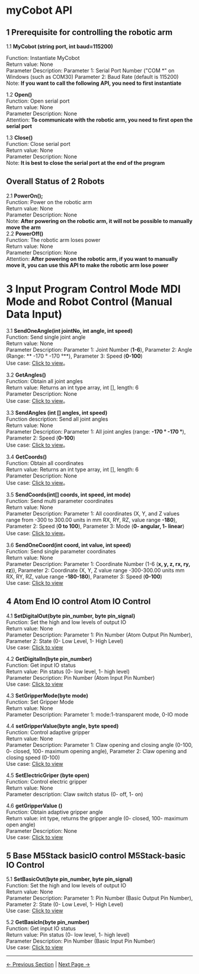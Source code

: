 # myCobot API
## 1 Prerequisite for controlling the robotic arm<br>
1.1 **MyCobot (string port, int baud=115200)**<br>

Function: Instantiate MyCobot<br>
Return value: None<br>
Parameter Description: Parameter 1: Serial Port Number ("COM *" on Windows (such as COM30) Parameter 2: Baud Rate (default is 115200)<br>
Note: **If you want to call the following API, you need to first instantiate**<br>

1.2 **Open()**<br>
Function: Open serial port<br>
Return value: None<br>
Parameter Description: None<br>
Attention: **To communicate with the robotic arm, you need to first open the serial port**<br>

1.3 **Close()**<br>
Function: Close serial port<br>
Return value: None<br>
Parameter Description: None<br>
Note: **It is best to close the serial port at the end of the program**<br>
## Overall Status of 2 Robots

2.1 **PowerOn();**<Br>
Function: Power on the robotic arm<br>
Return value: None<br>
Parameter Description: None<br>
Note: **After powering on the robotic arm, it will not be possible to manually move the arm**<br>
2.2 **PowerOff()**<br>
Function: The robotic arm loses power<br>
Return value: None<br>
Parameter Description: None<br>
Attention: **After powering on the robotic arm, if you want to manually move it, you can use this API to make the robotic arm lose power**<br>

# 3 Input Program Control Mode MDI Mode and Robot Control (Manual Data Input)

3.1 **SendOneAngle(int jointNo, int angle, int speed)**<br>
Function: Send single joint angle<br>
Return value: None<br>
Parameter Description: Parameter 1: Joint Number (**1-6**), Parameter 2: Angle (Range: ** -170 ° -170 °**), Parameter 3: Speed (**0-100**)<br>
Use case: [Click to view](15.5-case.md#-SendOneAngle())。<br>

3.2 **GetAngles()**<br>
Function: Obtain all joint angles<br>
Return value: Returns an int type array, int [], length: 6<br>
Parameter Description: None<br>
Use case: [Click to view](15.5-case.md#-GetAngles())。<br>

3.3 **SendAngles (int [] angles, int speed)**<br>
Function description: Send all joint angles<br>
Return value: None<br>
Parameter Description: Parameter 1: All joint angles (range: **-170 ° -170 °**), Parameter 2: Speed (**0-100**)<br>
Use case: [Click to view](15.5-case.md#-SendAngles())。<br>

3.4 **GetCoords()**<br>
Function: Obtain all coordinates<br>
Return value: Returns an int type array, int [], length: 6<br>
Parameter Description: None<br>
Use case: [Click to view](15.5-case.md#-GetCoords())。<br>

3.5 **SendCoords(int[] coords, int speed, int mode)**<br>
Function: Send multi parameter coordinates<br>
Return value: None<br>
Parameter Description: Parameter 1: All coordinates (X, Y, and Z values range from -300 to 300.00 units in mm RX, RY, RZ, value range **-180**), Parameter 2: Speed (**0 to 100**), Parameter 3: Mode (**0- angular, 1- linear**)<br>
Use case: [Click to view](15.5-case.md#-SendCoords())。<br>

3.6 **SendOneCoord(int coord, int value, int speed)**<br>
Function: Send single parameter coordinates<br>
Return value: None<br>
Parameter Description: Parameter 1: Coordinate Number (1-6 (**x, y, z, rx, ry, rz**)), Parameter 2: Coordinate (X, Y, Z value range -300-300.00 units mm RX, RY, RZ, value range **-180-180**), Parameter 3: Speed (**0-100**)<br>
Use case: [Click to view](15.5-case.md#SendOneCoord())<br>

## 4 Atom End IO control Atom IO Control
4.1 **SetDigitalOut(byte pin_number, byte pin_signal)**<br>
Function: Set the high and low levels of output IO<br>
Return value: None<br>
Parameter Description: Parameter 1: Pin Number (Atom Output Pin Number), Parameter 2: State (0- Low Level, 1- High Level)<br>
Use case: [Click to view](15.5-case.md#SetDigitalOut())<br>

4.2 **GetDigitalIn(byte pin_number)**<br>
Function: Get input IO status<br>
Return value: Pin status (0- low level, 1- high level)<br>
Parameter Description: Pin Number (Atom Input Pin Number)<br>
Use case: [Click to view](15.5-case.md#GetDigitalIn())<br>

4.3 **SetGripperMode(byte mode)**<br>
Function: Set Gripper Mode<br>
Return value: None<br>
Parameter Description: Parameter 1: mode:1-transparent mode, 0-IO mode<br>

4.4 **setGripperValue(byte angle, byte speed)**<br>
Function: Control adaptive gripper<br>
Return value: None<br>
Parameter Description: Parameter 1: Claw opening and closing angle (0-100, 0- closed, 100- maximum opening angle), Parameter 2: Claw opening and closing speed (0-100)<br>
Use case: [Click to view](15.5-case.md#setGripperValue())<br>

4.5 **SetElectricGriper (byte open)**<br>
Function: Control electric gripper<br>
Return value: None<br>
Parameter description: Claw switch status (0- off, 1- on)<br>

4.6 **getGripperValue ()**<br>
Function: Obtain adaptive gripper angle<br>
Return value: int type, returns the gripper angle (0- closed, 100- maximum open angle)<br>
Parameter Description: None<br>
Use case: [Click to view](15.5-case.md#-getGripperValue())<br>

## 5 Base M5Stack basicIO control M5Stack-basic IO Control
5.1 **SetBasicOut(byte pin_number, byte pin_signal)**<br>
Function: Set the high and low levels of output IO<br>
Return value: None<br>
Parameter Description: Parameter 1: Pin Number (Basic Output Pin Number), Parameter 2: State (0- Low Level, 1- High Level)<br>
Use case: [Click to view](15.5-case.md#SetBasicOut())<br>

5.2 **GetBasicIn(byte pin_number)**<br>
Function: Get input IO status<br>
Return value: Pin status (0- low level, 1- high level)<br>
Parameter Description: Pin Number (Basic Input Pin Number)<br>
Use case: [Click to view](15.5-case.md#GetBasicIn())<br>

---
[← Previous Section](../15-ApplicationBaseCSharp/15.3-angle.md) | [Next Page →](../15-ApplicationBaseCSharp/15.5-case.md)

